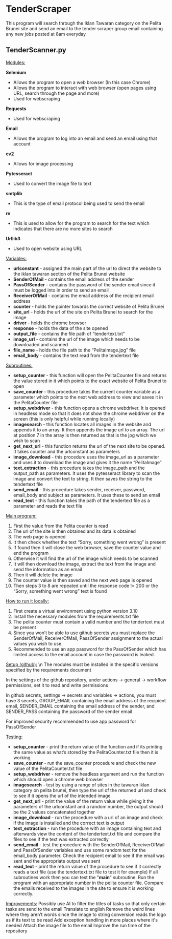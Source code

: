 # TenderScraper

This program will search through the Iklan Tawaran category on the Pelita Brunei site and send an email to the tender scraper group email containing any new jobs posted at 8am everyday

## __TenderScanner.py__

<ins>Modules:</ins>

**Selenium**
- Allows the program to open a web browser (In this case Chrome)
- Allows the program to interact with web browser (open pages using URL, search through the page and more)
- Used for webscraping
 
**Requests**
- Used for webscraping
 
**Email**
- Allows the program to log into an email and send an email using that account
 
**cv2**
- Allows for image processing

**Pytesseract**
- Used to convert the image file to text
  
**smtplib**
- This is the type of email protocol being used to send the email
  
**re**
- This is used to allow for the program to search for the text which indicates that there are no more sites to search
  
**Urllib3**
- Used to open website using URL

<ins>Variables:</ins>
- **urlconstant** - assigned the main part of the url to direct the website to the iklan tawaran section of the Pelita Brunei website
- **SenderOfMail** - contains the email address of the sender
- **PassOfSender** - contains the password of the sender email since it must be logged into in order to send an email
- **ReceiverOfMail** - contains the email address of the recipient email address
- **counter** - holds the pointer towards the correct website of Pelita Brunei
- **site_url** - holds the url of the site on Pelita Brunei to search for the image
- **driver** - holds the chrome browser
- **response** - holds the data of the site opened
- **output_file** - contains the file path of “tendertext.txt”
- **image_url** - contains the url of the image which needs to be downloaded and scanned
- **file_name** - holds the file path to the “PelitaImage.jpg” file
- **email_body** - contains the text read from the tendertext file

<ins>Subroutines:</ins>
- **setup_counter** - this function will open the PelitaCounter file and returns the value stored in it which points to the exact website of Pelita Brunei to open
- **save_counter** - this procedure takes the current counter variable as a parameter which points to the next web address to view and saves it in the PelitaCounter file
- **setup_webdriver** - this function opens a chrome webdriver. It is opened in headless mode so that it does not show the chrome webdriver on the screen (this is only helpful while running locally)
- **imagesearch** - this function locates all images in the website and appends it to an array. It then appends the image url to an array. The url at position 7 in the array is then returned as that is the jpg which we wish to scan
- **get_next_url** - this function returns the url of the next site to be opened. It takes counter and the urlconstant as parameters
- **image_download** - this procedure uses the image_url as a parameter and uses it to download the image and gives it the name “PelitaImage”
- **text_extraction** - this procedure takes the image_path and the output_path as parameters. It uses the pytesseract library to scan the image and convert the text to string. It then saves the string to the tendertext file
- **send_email** - this procedure takes sender, receiver, password, email_body and subject as parameters. It uses these to send an email
- **read_text** - this function takes the path of the tendertext file as a parameter and reads the text file

<ins>Main program:</ins>
1. First the value from the Pelita counter is read
2. The url of the site is then obtained and its data is obtained
3. The web page is opened
4. It then check whether the text “Sorry, something went wrong” is present
5. If found then it will close the web browser, save the counter value and end the program
6. Otherwise it will find the url of the image which needs to be scanned
7. It will then download the image, extract the text from the image and send the information as an email
8. Then it will delete the image
9. The counter value is then saved and the next web page is opened
10. Then steps 3 to 8 are repeated until the response code != 200 or the “Sorry, something went wrong” text is found

<ins>How to run it locally:</ins>
1. First create a virtual environment using python version 3.10
2. Install the necessary modules from the requirements.txt file
3. The pelita counter must contain a valid number and the tendertext must be present
4. Since you won’t be able to use github secrets you must replace the SenderOfMail, ReceiverOfMail, PassOfSender assignment to the actual values you wish to use.
5. Recommended to use an app password for the PassOfSender which has limited access to the email account in case the password is leaked.

<ins>Setup (github):</ins> \n
The modules must be installed in the specific versions specified by the requirements document

In the settings of the github repository, under actions → general → workflow permissions, set it to read and write permissions

In github secrets, settings → secrets and variables → actions, you must have 3 secrets, GROUP_EMAIL containing the email address of the recipient email, SENDER_EMAIL containing the email address of the sender, and SENDER_PASS containing the password of the sender email

For improved security recommended to use app password for PassOfSender

<ins>Testing:</ins>
- **setup_counter** - print the return value of the function and if its printing the same value as what’s stored by the PelitaCounter.txt file then it is working
- **save_counter** - run the save_counter procedure and check the new value of the PelitaCounter.txt file 
- **setup_webdriver** - remove the headless argument and run the function which should open a chrome web browser
- **imagesearch** - test by using a range of sites in the tawaran iklan category on pelita brunei, then type the url of the returned url and check to see if it opens the url of the intended image
- **get_next_url** - print the value of the return value while giving it the parameters of the urlconstant and a random number, the output should be the 2 values concatenated together
- **image_download** - run the procedure with a url of an image and check if the image is installed and the correct text is output
- **text_extraction** - run the procedure with an image containing text and afterwards view the content of the tendertext.txt file and compare the files to see if the text was extracted correctly
- **send_email** - test the procedure with the SenderOfMail, ReceiverOfMail and PassOfSender variables and use some random text for the email_body parameter. Check the recipient email to see if the email was sent and the appropriate output was sent
- **read_text** - print the return value of the procedure to see if it correctly reads a text file (use the tendertext.txt file to test it for example)
If all subroutines work then you can test the "__main__" subroutine. Run the program with an appropriate number in the pelita counter file. Compare the emails received to the images in the site to ensure it is working correctly.


<ins>Improvements:</ins>
Possibly use AI to filter the titles of tasks so that only certain tasks are send to the email
Translate to english
Remove the weird lines where they aren’t words since the image to string conversion reads the logo as if its text to be read
Add exception handling in more places where it's needed
Attach the image file to the email
Improve the run time of the repository
